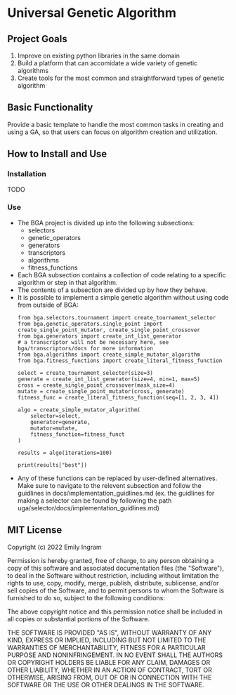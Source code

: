 # Universal Genetic Algorithm

## Project Goals
1. Improve on existing python libraries in the same domain
1. Build a platform that can accomidate a wide variety of genetic algorithms
1. Create tools for the most common and straightforward types of genetic algorithm

## Basic Functionality
Provide a basic template to handle the most common tasks in creating and using a GA, so that users can focus on algorithm creation and utilization. 

## How to Install and Use
### Installation
TODO
### Use
- The BGA project is divided up into the following subsections:
    - selectors
    - genetic_operators
    - generators
    - transcriptors
    - algorithms
    - fitness_functions 
- Each BGA subsection contains a collection of code relating to a specific algorithm or step in that algorithm. 
- The contents of a subsection are divided up by how they behave. 
- It is possible to implement a simple genetic algorithm without using code from outside of BGA:
    ```
    from bga.selectors.tournament import create_tournament_selector
    from bga.genetic_operators.single_point import create_single_point_mutator, create_single_point_crossover
    from bga.generators import create_int_list_generator
    # a transcriptor will not be necessary here, see bga/transcriptors/docs for more information
    from bga.algorithms import create_simple_mutator_algorithm
    from bga.fitness_functions import create_literal_fitness_function

    select = create_tournament_selector(size=3)
    generate = create_int_list_generator(size=4, min=1, max=5)
    cross = create_single_point_crossover(mask_size=4)
    mutate = create_single_point_mutator(cross, generate)
    fitness_func = create_literal_fitness_function(seq=[1, 2, 3, 4])

    algo = create_simple_mutator_algorithm(
        selector=select,
        generator=generate,
        mutator=mutate,
        fitness_function=fitness_funct
    )

    results = algo(iterations=100)

    print(results["best"])
    ```
- Any of these functions can be replaced by user-defined alternatives. Make sure to navigate to the relevent subsection and follow the guidlines in docs/implementation_guidlines.md (ex. the guidlines for making a selector can be found by following the path uga/selector/docs/implementation_guidlines.md)

## MIT License

Copyright (c) 2022 Emily Ingram

Permission is hereby granted, free of charge, to any person obtaining a copy
of this software and associated documentation files (the "Software"), to deal
in the Software without restriction, including without limitation the rights
to use, copy, modify, merge, publish, distribute, sublicense, and/or sell
copies of the Software, and to permit persons to whom the Software is
furnished to do so, subject to the following conditions:

The above copyright notice and this permission notice shall be included in all
copies or substantial portions of the Software.

THE SOFTWARE IS PROVIDED "AS IS", WITHOUT WARRANTY OF ANY KIND, EXPRESS OR
IMPLIED, INCLUDING BUT NOT LIMITED TO THE WARRANTIES OF MERCHANTABILITY,
FITNESS FOR A PARTICULAR PURPOSE AND NONINFRINGEMENT. IN NO EVENT SHALL THE
AUTHORS OR COPYRIGHT HOLDERS BE LIABLE FOR ANY CLAIM, DAMAGES OR OTHER
LIABILITY, WHETHER IN AN ACTION OF CONTRACT, TORT OR OTHERWISE, ARISING FROM,
OUT OF OR IN CONNECTION WITH THE SOFTWARE OR THE USE OR OTHER DEALINGS IN THE
SOFTWARE.
